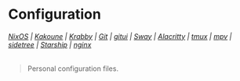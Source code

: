 # Configuration

###### [NixOS](etc/nixos/configuration.nix) | [Kakoune](config/kak/kakrc) | [Krabby](config/krabby/config.js) | [Git](config/git/config) | [gitui](config/gitui/key_config.ron) | [Sway](config/sway/config) | [Alacritty](config/alacritty/alacritty.yml) | [tmux](home/tmux.conf) | [mpv](config/mpv/mpv.conf) | [sidetree](config/sidetree/sidetreerc) | [Starship](config/starship.toml) | [nginx](etc/nginx/nginx.conf)

> Personal configuration files.
